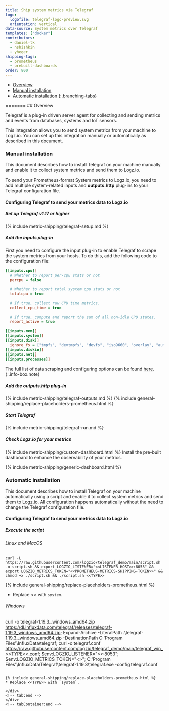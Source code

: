 ```yaml
---
title: Ship system metrics via Telegraf
logo:
  logofile: telegraf-logo-preview.svg
  orientation: vertical
data-source: System metrics over Telegraf
templates: ["docker"]
contributors:
  - daniel-tk
  - nshishkin
  - yheger
shipping-tags:  
  - prometheus 
  - prebuilt-dashboards
order: 800
---
```


<!-- tabContainer:start -->
<div class="branching-container">

* [Overview](#overview)
* [Manual installation](#manual)
* [Automatic installation](#auto)
{:.branching-tabs}

<!-- tab:start -->
<div id="overview">
=======
## Overview


Telegraf is a plug-in driven server agent for collecting and sending metrics and events from databases, systems and IoT sensors.

This integration allows you to send system metrics from your machine to Logz.io. You can set up this integration manually or automatically as described in this document.

</div>
<!-- tab:end -->


<!-- tab:start -->
<div id="manual">

### Manual installation

This document describes how to install Telegraf on your machine manually and enable it to collect system metrics and send them to Logz.io.

To send your Prometheus-format System metrics to Logz.io, you need to add multiple system-related inputs and **outputs.http** plug-ins to your Telegraf configuration file.

#### Configuring Telegraf to send your metrics data to Logz.io

<div class="tasklist">

##### Set up Telegraf v1.17 or higher

{% include metric-shipping/telegraf-setup.md %}

##### Add the inputs plug-in

First you need to configure the input plug-in to enable Telegraf to scrape the system metrics from your hosts. To do this, add the following code to the configuration file:


``` ini
[[inputs.cpu]]
  # Whether to report per-cpu stats or not
  percpu = false
  
  # Whether to report total system cpu stats or not
  totalcpu = true
  
  # If true, collect raw CPU time metrics.
  collect_cpu_time = true
  
  # If true, compute and report the sum of all non-idle CPU states.
  report_active = true
  
[[inputs.mem]]
[[inputs.system]]
[[inputs.disk]]
  ignore_fs = ["tmpfs", "devtmpfs", "devfs", "iso9660", "overlay", "aufs", "squashfs"]
[[inputs.diskio]]
[[inputs.net]]
[[inputs.processes]]
```

<!-- info-box-start:info -->
The full list of data scraping and configuring options can be found [here](https://docs.influxdata.com/telegraf/v1.18/plugins/).
{:.info-box.note}
<!-- info-box-end -->

##### Add the outputs.http plug-in

{% include metric-shipping/telegraf-outputs.md %}
{% include general-shipping/replace-placeholders-prometheus.html %}

##### Start Telegraf

{% include metric-shipping/telegraf-run.md %}

##### Check Logz.io for your metrics

{% include metric-shipping/custom-dashboard.html %} Install the pre-built dashboard to enhance the observability of your metrics.

<!-- logzio-inject:install:grafana:dashboards ids=["32X5zm8qW7ByLlp1YPFkrJ"] --> 

{% include metric-shipping/generic-dashboard.html %} 

</div>
</div>
<!-- tab:end -->


<!-- tab:start -->
<div id="auto">

### Automatic installation

This document describes how to install Telegraf on your machine automatically using a script and enable it to collect system metrics and send them to Logz.io. All configuration happens automatically without the need to change the Telegraf configuration file. 


#### Configuring Telegraf to send your metrics data to Logz.io

<div class="tasklist">

##### Execute the script

###### Linux and MacOS
  
```shell
curl -L https://raw.githubusercontent.com/logzio/telegraf_demo/main/script.sh -o script.sh && export LOGZIO_LISTENER="<<LISTENER-HOST>>:8053" && export LOGZIO_METRICS_TOKEN="<<PROMETHEUS-METRICS-SHIPPING-TOKEN>>" && chmod +x ./script.sh && ./script.sh <<TYPE>>
```

{% include general-shipping/replace-placeholders-prometheus.html %}
* Replace <<TYPE>> with `system`.
  
###### Windows
  
curl -o telegraf-1.19.3._windows_amd64.zip https://dl.influxdata.com/telegraf/releases/telegraf-1.19.3_windows_amd64.zip; Expand-Archive -LiteralPath .\telegraf-1.19.3._windows_amd64.zip -DestinationPath C:\'Program Files'\InfluxData\telegraf\; curl -o telegraf.conf https://raw.githubusercontent.com/logzio/telegraf_demo/main/telegraf_win_<<TYPE>>.conf; $env:LOGZIO_LISTENER="<<LISTENER-HOST>>:8053"; $env:LOGZIO_METRICS_TOKEN="<<PROMETHEUS-METRICS-SHIPPING-TOKEN>>"; C:\'Program Files'\InfluxData\Telegraf\telegraf-1.19.3\telegraf.exe -config telegraf.conf
```

{% include general-shipping/replace-placeholders-prometheus.html %}
* Replace <<TYPE>> with `system`.

</div>
<!-- tab:end -->
</div>
<!-- tabContainer:end -->
